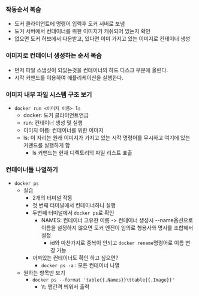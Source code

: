 ### 작동순서 복습
* 도커 클라이언트에 명령어 입력후 도커 서버로 보냄
* 도커 서버에서 컨테이너를 위한 이미지가 캐쉬되어 있는지 확인
* 없으면 도커 허브에서 다운받고, 있다면 이미 가지고 있는 이미지로 컨테이너 생성
### 이미지로 컨테이너 생성하는 순서 복습
* 먼저 파일 스냅샷이 되있는것을 컨테이너의 하드 디스크 부분에 올린다.
* 시작 커맨드를 이용하여 애플리케이션을 실행한다.
### 이미지 내부 파일 시스템 구조 보기
* `docker run <이미지 이름> ls`
  * docker: 도커 클라이언트언급
  * run: 컨테이너 생성 및 실행
  * 이미지 이름: 컨테이너를 위한 이미지
  * ls: 이 자리는 원래 이미지가 가지고 있는 시작 명령어를 무시하고 여기에 있는 커맨드를 실행하게 함
    * ls 커맨드는 현재 디렉토리의 파일 리스트 표출
### 컨테이너들 나열하기
* `docker ps` 
  * 실습
    * 2개의 터미널 작동
    * 첫 번째 터미널에서 컨테이너하나 실행
    * 두번째 터미널에서 `docker ps`로 확인
      * NAMES: 컨테이너 고유한 이름 -> 컨테이너 생성시 --name옵션으로 이름을 설정하지 않으면 도커 엔진이 임의로 형용사와 명사를 조합해서 설정
        * id와 마찬가지로 중복이 안되고 `docker rename`명령어로 이름 변경 가능
    * 꺼져있는 컨테이너도 확인 하고 싶으면?
      * `docker ps -a` : 모든 컨테이너 나열
  * 원하는 항목만 보기
    * `docker ps --format 'table{{.Names}}\ttable{{.Image}}'`
      * \t: 탭간격 띄워서 출력